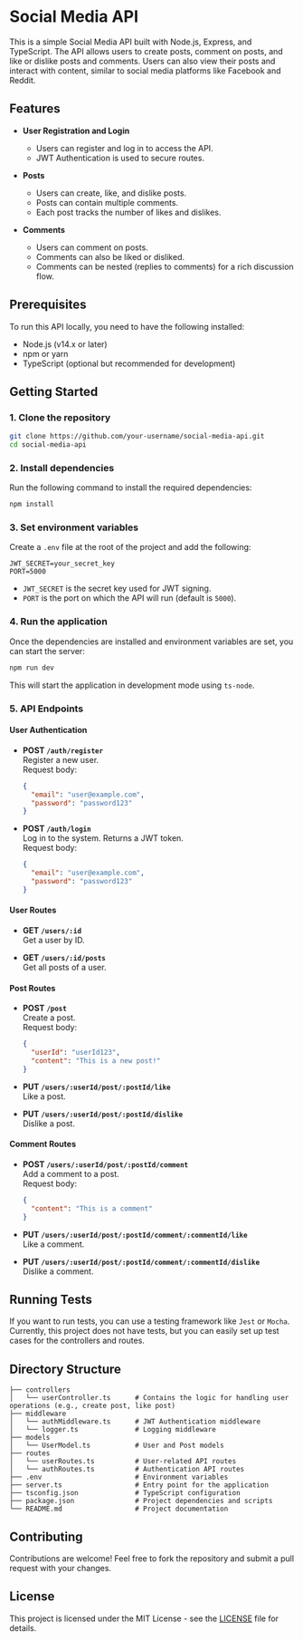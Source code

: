 # Social Media API

This is a simple Social Media API built with Node.js, Express, and TypeScript. The API allows users to create posts, comment on posts, and like or dislike posts and comments. Users can also view their posts and interact with content, similar to social media platforms like Facebook and Reddit.

## Features

- **User Registration and Login**
  - Users can register and log in to access the API.
  - JWT Authentication is used to secure routes.

- **Posts**
  - Users can create, like, and dislike posts.
  - Posts can contain multiple comments.
  - Each post tracks the number of likes and dislikes.

- **Comments**
  - Users can comment on posts.
  - Comments can also be liked or disliked.
  - Comments can be nested (replies to comments) for a rich discussion flow.

## Prerequisites

To run this API locally, you need to have the following installed:

- Node.js (v14.x or later)
- npm or yarn
- TypeScript (optional but recommended for development)

## Getting Started

### 1. Clone the repository

```bash
git clone https://github.com/your-username/social-media-api.git
cd social-media-api
```

### 2. Install dependencies

Run the following command to install the required dependencies:

```bash
npm install
```

### 3. Set environment variables

Create a `.env` file at the root of the project and add the following:

```env
JWT_SECRET=your_secret_key
PORT=5000
```

- `JWT_SECRET` is the secret key used for JWT signing.
- `PORT` is the port on which the API will run (default is `5000`).

### 4. Run the application

Once the dependencies are installed and environment variables are set, you can start the server:

```bash
npm run dev
```

This will start the application in development mode using `ts-node`.

### 5. API Endpoints

#### User Authentication

- **POST `/auth/register`**  
  Register a new user.  
  Request body:

  ```json
  {
    "email": "user@example.com",
    "password": "password123"
  }
  ```

- **POST `/auth/login`**  
  Log in to the system. Returns a JWT token.  
  Request body:

  ```json
  {
    "email": "user@example.com",
    "password": "password123"
  }
  ```

#### User Routes

- **GET `/users/:id`**  
  Get a user by ID.

- **GET `/users/:id/posts`**  
  Get all posts of a user.

#### Post Routes

- **POST `/post`**  
  Create a post.  
  Request body:

  ```json
  {
    "userId": "userId123",
    "content": "This is a new post!"
  }
  ```

- **PUT `/users/:userId/post/:postId/like`**  
  Like a post.

- **PUT `/users/:userId/post/:postId/dislike`**  
  Dislike a post.

#### Comment Routes

- **POST `/users/:userId/post/:postId/comment`**  
  Add a comment to a post.  
  Request body:

  ```json
  {
    "content": "This is a comment"
  }
  ```

- **PUT `/users/:userId/post/:postId/comment/:commentId/like`**  
  Like a comment.

- **PUT `/users/:userId/post/:postId/comment/:commentId/dislike`**  
  Dislike a comment.

## Running Tests

If you want to run tests, you can use a testing framework like `Jest` or `Mocha`. Currently, this project does not have tests, but you can easily set up test cases for the controllers and routes.

## Directory Structure

```
├── controllers
│   └── userController.ts      # Contains the logic for handling user operations (e.g., create post, like post)
├── middleware
│   └── authMiddleware.ts      # JWT Authentication middleware
│   └── logger.ts              # Logging middleware
├── models
│   └── UserModel.ts           # User and Post models
├── routes
│   └── userRoutes.ts          # User-related API routes
│   └── authRoutes.ts          # Authentication API routes
├── .env                       # Environment variables
├── server.ts                  # Entry point for the application
├── tsconfig.json              # TypeScript configuration
├── package.json               # Project dependencies and scripts
└── README.md                  # Project documentation
```

## Contributing

Contributions are welcome! Feel free to fork the repository and submit a pull request with your changes.

## License

This project is licensed under the MIT License - see the [LICENSE](LICENSE) file for details.
